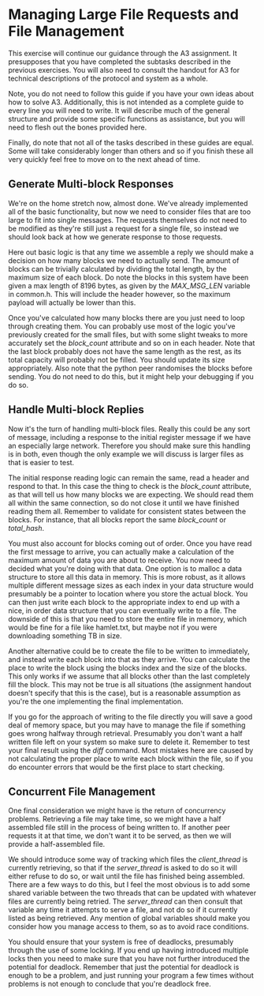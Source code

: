 # Managing Large File Requests and File Management
This exercise will continue our guidance through the A3 assignment. It 
presupposes that you have completed the subtasks described in the previous
exercises. You will also need to consult the handout for A3 for technical descriptions of the protocol and system as a whole.

Note, you do not need to follow this guide if you have your own ideas about 
how to solve A3. Additionally, this is not intended as a complete guide to 
every line you will need to write. It will describe much of the general 
structure and provide some specific functions as assistance, but you will need
to flesh out the bones provided here.

Finally, do note that not all of the tasks described in these guides are 
equal. Some will take considerably longer than others and so if you finish 
these all very quickly feel free to move on to the next ahead of time. 

## Generate Multi-block Responses
We're on the home stretch now, almost done. We've already implemented all of 
the basic functionality, but now we need to consider files that are too large 
to fit into single messages. The requests themselves do not need to be 
modified as they're still just a request for a single file, so instead we 
should look back at how we generate response to those requests.

Here out basic logic is that any time we assemble a reply we should make a 
decision on how many blocks we need to actually send. The amount of blocks can 
be trivially calculated by dividing the total length, by the maximum size of 
each block. Do note the blocks in this system have been given a max length of 
8196 bytes, as given by the _MAX_MSG_LEN_ variable in common.h. This will 
include the header however, so the maximum payload will actually be lower than 
this. 

Once you've calculated how many blocks there are you just need to loop through 
creating them. You can probably use most of the logic you've previously 
created for the small files, but with some slight tweaks to more accurately 
set the _block_count_ attribute and so on in each header. Note that the last 
block probably does not have the same length as the rest, as its total 
capacity will probably not be filled. You should update its size 
appropriately. Also note that the python peer randomises the blocks before 
sending. You do not need to do this, but it might help your debugging if you 
do so.

## Handle Multi-block Replies
Now it's the turn of handling multi-block files. Really this could be any sort 
of message, including a response to the initial register message if we have an 
especially large network. Therefore you should make sure this handling is in 
both, even though the only example we will discuss is larger files as that is 
easier to test. 

The initial response reading logic can remain the same, read a header and 
respond to that. In this case the thing to check is the _block_count_ 
attribute, as that will tell us how many blocks we are expecting. We should 
read them all within the same connection, so do not close it until we have 
finished reading them all. Remember to validate for consistent states between 
the blocks. For instance, that all blocks report the same _block_count_ or 
_total_hash_.

You must also account for blocks coming out of order. Once you have read the 
first message to arrive, you can actually make a calculation of the maximum 
amount of data you are about to receive. You now need to decided what you're 
doing with that data. One option is to malloc a data structure to store all 
this data in memory. This is more robust, as it allows multiple different 
message sizes as each index in your data structure would presumably be a 
pointer to location where you store the actual block. You can then just write 
each block to the appropriate index to end up with a nice, in order data 
structure that you can eventually write to a file. The downside of this is 
that you need to store the entire file in memory, which would be fine for a 
file like hamlet.txt, but maybe not if you were downloading something TB in 
size.

Another alternative could be to create the file to be written to immediately, 
and instead write each block into that as they arrive. You can calculate the 
place to write the block using the blocks index and the size of the blocks. 
This only works if we assume that all blocks other than the last completely 
fill the block. This may not be true is all situations (the assignment handout 
doesn't specify that this is the case), but is a reasonable assumption as 
you're the one implementing the final implementation. 

If you go for the approach of writing to the file directly you will save a 
good deal of memory space, but you may have to manage the file if something 
goes wrong halfway through retrieval. Presumably you don't want a half written 
file left on your system so make sure to delete it. Remember to test your 
final result using the _diff_ command. Most mistakes here are caused by not 
calculating the proper place to write each block within the file, so if you do 
encounter errors that would be the first place to start checking.

## Concurrent File Management
One final consideration we might have is the return of concurrency problems. 
Retrieving a file may take time, so we might have a half assembled file still 
in the process of being written to. If another peer requests it at that time, 
we don't want it to be served, as then we will provide a half-assembled file.

We should introduce some way of tracking which files the _client_thread_ is currently retrieving, so that if the _server_thread_ is asked to do so it will either refuse to do so, or wait until the file has finished being assembled. There are a few ways to do this, but I feel the most obvious is to add some shared variable between the two threads that can be updated with whatever files are currently being retried. The _server_thread_ can then consult that variable any time it attempts to serve a file, and not do so if it currently listed as being retrieved. Any mention of global variables should make you consider how you manage access to them, so as to avoid race conditions.

You should ensure that your system is free of deadlocks, presumably through the use of some locking. If you end up having introduced multiple locks then you need to make sure that you have not further introduced the potential for deadlock. Remember that just the potential for deadlock is enough to be a problem, and just running your program a few times without problems is not enough to conclude that you're deadlock free.